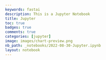 ```yaml
---
keywords: fastai
description: This is a Jupyter Notebook
title: Jupyter
toc: true 
badges: true
comments: true
categories: [jupyter]
image: images/chart-preview.png
nb_path: _notebooks/2022-08-30-Jupyter.ipynb
layout: notebook
---
```


<!--
#################################################
### THIS FILE WAS AUTOGENERATED! DO NOT EDIT! ###
#################################################
# file to edit: _notebooks/2022-08-30-Jupyter.ipynb
-->

<div class="container" id="notebook-container">
        
</div>
 

